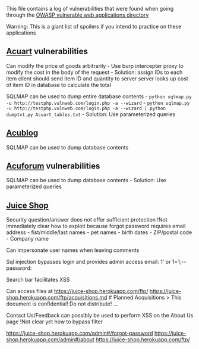 This file contains a log of vulnerabilities that were found when going through the [OWASP vulnerable web applications directory](https://www.owasp.org/index.php/OWASP_Vulnerable_Web_Applications_Directory_Project/Pages/Online)

Warning: This is a giant list of spoilers if you intend to practice on these applications

[Acuart](http://testphp.vulnweb.com) vulnerabilities
-----
Can modify the price of goods arbitrarily
    - Use burp intercepter proxy to modify the cost in the body of the request
    - Solution: assign IDs to each item
                client should send item ID and quantity to server
                server looks up cost of item ID in database to calculate the total
                
SQLMAP can be used to dump entire database contents
    - `python sqlmap.py -u http://testphp.vulnweb.com/login.php -a --wizard`
        - `python sqlmap.py -u http://testphp.vulnweb.com/login.php -a --wizard | python dumptxt.py Acuart_tables.txt`
    - Solution: Use parameterized queries
        
[Acublog](http://testaspnet.vulnweb.com/about.aspx)
-----
SQLMAP can be used to dump database contents
    
    
[Acuforum](http://testasp.vulnweb.com/Templatize.asp?item=html/about.html) vulnerabilities
------
SQLMAP can be used to dump database contents
    - Solution: Use parameterized queries
    
    
[Juice Shop](https://juice-shop.herokuapp.com/#/)    
-----
Security question/answer does not offer sufficient protection
    !Not immediately clear how to exploit because forgot password requires email address
    - fist/middle/last names
    - pet names
    - birth dates
    - ZIP/postal code
    - Company name

Can impersonate user names when leaving comments

Sql injection bypasses login and provides admin access
    email: 1' or 1=1;--
    password: 
    
Search bar facilitates XSS
    <script>alert("XSS")</script>
    
Can access files at https://juice-shop.herokuapp.com/ftp/
    https://juice-shop.herokuapp.com/ftp/acquisitions.md
    # Planned Acquisitions
    > This document is confidential! Do not distribute!
    ...
    
Contact Us/Feedback can possibly be used to perform XSS on the About Us page
!Not clear yet how to bypass filter

https://juice-shop.herokuapp.com/admin#/forgot-password
https://juice-shop.herokuapp.com/admin#/about
https://juice-shop.herokuapp.com/ftp/    


    
    

    